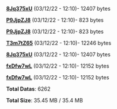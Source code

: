 [**8Jq375xU**](/data/8Jq375xU.txt) (03/12/22 - 12:10)- 12407 bytes

[**P9JjpZJ8**](/data/P9JjpZJ8.txt) (03/12/22 - 12:10)- 823 bytes

[**P9JjpZJ8**](/data/P9JjpZJ8.txt) (03/12/22 - 12:10)- 823 bytes

[**T3m7tZ65**](/data/T3m7tZ65.txt) (03/12/22 - 12:10)- 12246 bytes

[**8Jq375xU**](/data/8Jq375xU.txt) (03/12/22 - 12:10)- 12407 bytes

[**fxDfw7wL**](/data/fxDfw7wL.txt) (03/12/22 - 12:10)- 12152 bytes

[**fxDfw7wL**](/data/fxDfw7wL.txt) (03/12/22 - 12:10)- 12152 bytes

**Total Datas**: 6262

**Total Size**: 35.45 MB / 35.4 MB